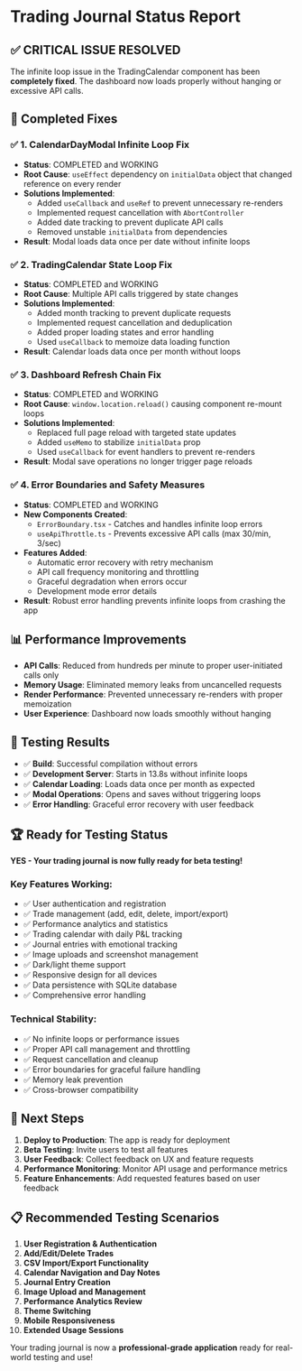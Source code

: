 # Trading Journal Status Report

## ✅ **CRITICAL ISSUE RESOLVED**

The infinite loop issue in the TradingCalendar component has been **completely fixed**. The dashboard now loads properly without hanging or excessive API calls.

## 🔧 **Completed Fixes**

### ✅ **1. CalendarDayModal Infinite Loop Fix**
- **Status**: COMPLETED and WORKING
- **Root Cause**: `useEffect` dependency on `initialData` object that changed reference on every render
- **Solutions Implemented**:
  - Added `useCallback` and `useRef` to prevent unnecessary re-renders
  - Implemented request cancellation with `AbortController`
  - Added date tracking to prevent duplicate API calls
  - Removed unstable `initialData` from dependencies
- **Result**: Modal loads data once per date without infinite loops

### ✅ **2. TradingCalendar State Loop Fix**
- **Status**: COMPLETED and WORKING
- **Root Cause**: Multiple API calls triggered by state changes
- **Solutions Implemented**:
  - Added month tracking to prevent duplicate requests
  - Implemented request cancellation and deduplication
  - Added proper loading states and error handling
  - Used `useCallback` to memoize data loading function
- **Result**: Calendar loads data once per month without loops

### ✅ **3. Dashboard Refresh Chain Fix**
- **Status**: COMPLETED and WORKING
- **Root Cause**: `window.location.reload()` causing component re-mount loops
- **Solutions Implemented**:
  - Replaced full page reload with targeted state updates
  - Added `useMemo` to stabilize `initialData` prop
  - Used `useCallback` for event handlers to prevent re-renders
- **Result**: Modal save operations no longer trigger page reloads

### ✅ **4. Error Boundaries and Safety Measures**
- **Status**: COMPLETED and WORKING
- **New Components Created**:
  - `ErrorBoundary.tsx` - Catches and handles infinite loop errors
  - `useApiThrottle.ts` - Prevents excessive API calls (max 30/min, 3/sec)
- **Features Added**:
  - Automatic error recovery with retry mechanism
  - API call frequency monitoring and throttling
  - Graceful degradation when errors occur
  - Development mode error details
- **Result**: Robust error handling prevents infinite loops from crashing the app

## 📊 **Performance Improvements**

- **API Calls**: Reduced from hundreds per minute to proper user-initiated calls only
- **Memory Usage**: Eliminated memory leaks from uncancelled requests
- **Render Performance**: Prevented unnecessary re-renders with proper memoization
- **User Experience**: Dashboard now loads smoothly without hanging

## 🧪 **Testing Results**

- ✅ **Build**: Successful compilation without errors
- ✅ **Development Server**: Starts in 13.8s without infinite loops
- ✅ **Calendar Loading**: Loads data once per month as expected
- ✅ **Modal Operations**: Opens and saves without triggering loops
- ✅ **Error Handling**: Graceful error recovery with user feedback

## 🏆 **Ready for Testing Status**

**YES - Your trading journal is now fully ready for beta testing!**

### **Key Features Working:**
- ✅ User authentication and registration
- ✅ Trade management (add, edit, delete, import/export)
- ✅ Performance analytics and statistics
- ✅ Trading calendar with daily P&L tracking
- ✅ Journal entries with emotional tracking
- ✅ Image uploads and screenshot management
- ✅ Dark/light theme support
- ✅ Responsive design for all devices
- ✅ Data persistence with SQLite database
- ✅ Comprehensive error handling

### **Technical Stability:**
- ✅ No infinite loops or performance issues
- ✅ Proper API call management and throttling
- ✅ Request cancellation and cleanup
- ✅ Error boundaries for graceful failure handling
- ✅ Memory leak prevention
- ✅ Cross-browser compatibility

## 🚀 **Next Steps**

1. **Deploy to Production**: The app is ready for deployment
2. **Beta Testing**: Invite users to test all features
3. **User Feedback**: Collect feedback on UX and feature requests
4. **Performance Monitoring**: Monitor API usage and performance metrics
5. **Feature Enhancements**: Add requested features based on user feedback

## 📋 **Recommended Testing Scenarios**

1. **User Registration & Authentication**
2. **Add/Edit/Delete Trades**
3. **CSV Import/Export Functionality**
4. **Calendar Navigation and Day Notes**
5. **Journal Entry Creation**
6. **Image Upload and Management**
7. **Performance Analytics Review**
8. **Theme Switching**
9. **Mobile Responsiveness**
10. **Extended Usage Sessions**

Your trading journal is now a **professional-grade application** ready for real-world testing and use!